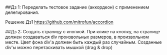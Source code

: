 ##Дз 1:
Переделать тестовое задание (аккордеон) с применением делегирования.

Решение Дз1
https://github.com/mitrofun/accordion


##Дз 2:
Создать страницу с кнопкой. При клике на кнопку, на странице должен создаваться div произвольных размеров, в произвольном месте.
Цвет фона div'а должен быть каждый раз случайным.
Созданные div'ы можно перетаскивать мышкой (drag & drop)

